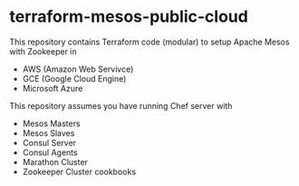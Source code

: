 # terraform-mesos-public-cloud
This repository contains Terraform code (modular) to setup Apache Mesos with Zookeeper in 

* AWS (Amazon Web Servivce) 
* GCE (Google Cloud Engine)
* Microsoft Azure

This repository assumes you have running Chef server with 
* Mesos Masters
* Mesos Slaves
* Consul Server
* Consul Agents
* Marathon Cluster
* Zookeeper Cluster cookbooks

